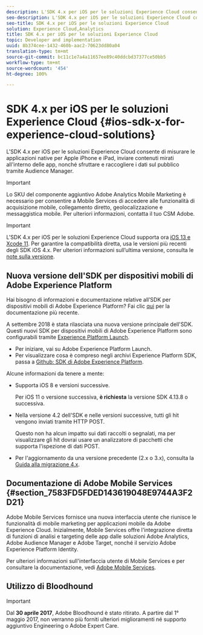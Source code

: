 ```yaml
---
description: L'SDK 4.x per iOS per le soluzioni Experience Cloud consente di misurare le applicazioni native per Apple iPhone e iPad, inviare contenuti mirati all'interno delle app, nonché sfruttare e raccogliere i dati sul pubblico tramite Audience Manager.
seo-description: L'SDK 4.x per iOS per le soluzioni Experience Cloud consente di misurare le applicazioni native per Apple iPhone e iPad, inviare contenuti mirati all'interno delle app, nonché sfruttare e raccogliere i dati sul pubblico tramite Audience Manager.
seo-title: SDK 4.x per iOS per le soluzioni Experience Cloud
solution: Experience Cloud,Analytics
title: SDK 4.x per iOS per le soluzioni Experience Cloud
topic: Developer and implementation
uuid: 8b374cee-1432-460b-aac2-70623dd80a04
translation-type: tm+mt
source-git-commit: bc11c1e7a4a11657ee89c40ddcbd37377ce50bb5
workflow-type: tm+mt
source-wordcount: '454'
ht-degree: 100%

---
```



# SDK 4.x per iOS per le soluzioni Experience Cloud {#ios-sdk-x-for-experience-cloud-solutions}

L&#39;SDK 4.x per iOS per le soluzioni Experience Cloud consente di misurare le applicazioni native per Apple iPhone e iPad, inviare contenuti mirati all&#39;interno delle app, nonché sfruttare e raccogliere i dati sul pubblico tramite Audience Manager.

>[!IMPORTANT]
>
>Lo SKU del componente aggiuntivo Adobe Analytics Mobile Marketing è necessario per consentire a Mobile Services di accedere alle funzionalità di acquisizione mobile, collegamento diretto, geolocalizzazione e messaggistica mobile. Per ulteriori informazioni, contatta il tuo CSM Adobe.

>[!IMPORTANT]
>
>L&#39;SDK 4.x per iOS per le soluzioni Experience Cloud supporta ora [iOS 13 e Xcode 11](https://developer.apple.com/ios/). Per garantire la compatibilità diretta, usa le versioni più recenti degli SDK iOS 4.x. Per ulteriori informazioni sull’ultima versione, consulta le [note sulla versione](/help/ios/rel-notes.md).

## Nuova versione dell&#39;SDK per dispositivi mobili di Adobe Experience Platform

Hai bisogno di informazioni e documentazione relative all’SDK per dispositivi mobili di Adobe Experience Platform? Fai clic [qui](https://aep-sdks.gitbook.io/docs/) per la documentazione più recente.

A settembre 2018 è stata rilasciata una nuova versione principale dell&#39;SDK. Questi nuovi SDK per dispositivi mobili di Adobe Experience Platform sono configurabili tramite [Experience Platform Launch](https://www.adobe.com/it/experience-platform/launch.html).

* Per iniziare, vai su Adobe Experience Platform Launch.
* Per visualizzare cosa è compreso negli archivi Experience Platform SDK, passa a [Github: SDK di Adobe Experience Platform](https://github.com/Adobe-Marketing-Cloud/acp-sdks).

Alcune informazioni da tenere a mente:

* Supporta iOS 8 e versioni successive.

   Per iOS 11 o versione successiva, **è richiesta** la versione SDK 4.13.8 o successiva.

* Nella versione 4.2 dell&#39;SDK e nelle versioni successive, tutti gli hit vengono inviati tramite HTTP POST.

   Questo non ha alcun impatto sui dati raccolti o segnalati, ma per visualizzare gli hit dovrai usare un analizzatore di pacchetti che supporta l&#39;ispezione di dati POST.

* Per l&#39;aggiornamento da una versione precedente (2.x o 3.x), consulta la [Guida alla migrazione 4.x](/help/ios/getting-started/migration-v3.md).

## Documentazione di Adobe Mobile Services {#section_7583FD5FDED143619048E9744A3F2D21}

Adobe Mobile Services fornisce una nuova interfaccia utente che riunisce le funzionalità di mobile marketing per applicazioni mobile da Adobe Experience Cloud. Inizialmente, Mobile Services offre l&#39;integrazione diretta di funzioni di analisi e targeting delle app dalle soluzioni Adobe Analytics, Adobe Audience Manager e Adobe Target, nonché il servizio Adobe Experience Platform Identity.

Per ulteriori informazioni sull&#39;interfaccia utente di Mobile Services e per consultare la documentazione, vedi [Adobe Mobile Services](/help/using/home.md).

## Utilizzo di Bloodhound

>[!IMPORTANT]
>
>Dal **30 aprile 2017**, Adobe Bloodhound è stato ritirato. A partire dal 1° maggio 2017, non verranno più forniti ulteriori miglioramenti né supporto aggiuntivo Engineering o Adobe Expert Care.
